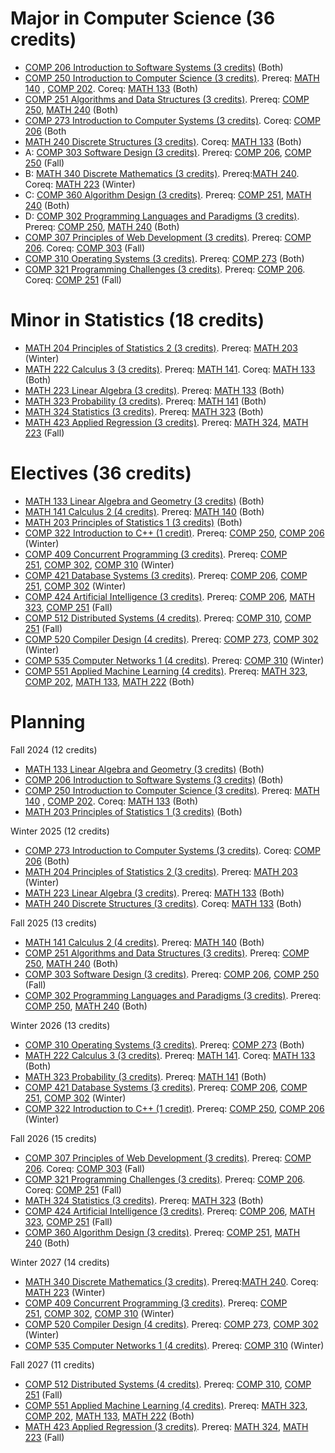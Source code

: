 # Major in Computer Science (36 credits)

- [COMP 206 Introduction to Software Systems (3 credits)](https://www.mcgill.ca/study/2024-2025/courses/comp-206) (Both)
- [COMP 250 Introduction to Computer Science (3 credits)](https://www.mcgill.ca/study/2024-2025/courses/comp-250). Prereq: [MATH 140](https://www.mcgill.ca/study/2024-2025/courses/math-140) , [COMP 202](https://www.mcgill.ca/study/2024-2025/courses/comp-202). Coreq: [MATH 133](https://www.mcgill.ca/study/2024-2025/courses/math-133) (Both)
- [COMP 251 Algorithms and Data Structures (3 credits)](https://www.mcgill.ca/study/2024-2025/courses/comp-251). Prereq: [COMP 250](https://www.mcgill.ca/study/2024-2025/courses/comp-250), [MATH 240](https://www.mcgill.ca/study/2024-2025/courses/math-240) (Both)
- [COMP 273 Introduction to Computer Systems (3 credits)](https://www.mcgill.ca/study/2024-2025/courses/comp-273). Coreq: [COMP 206](https://www.mcgill.ca/study/2024-2025/courses/comp-206) (Both
- [MATH 240 Discrete Structures (3 credits)](https://www.mcgill.ca/study/2024-2025/courses/math-240). Coreq: [MATH 133](https://www.mcgill.ca/study/2024-2025/courses/math-133) (Both)
- A: [COMP 303 Software Design (3 credits)](https://www.mcgill.ca/study/2024-2025/courses/comp-303). Prereq: [COMP 206](https://www.mcgill.ca/study/2024-2025/courses/comp-206), [COMP 250](https://www.mcgill.ca/study/2024-2025/courses/comp-250) (Fall)
- B: [MATH 340 Discrete Mathematics (3 credits)](https://www.mcgill.ca/study/2024-2025/courses/math-340). Prereq:[MATH 240](http://www.mcgill.ca/study/2024-2025/courses/MATH-240). Coreq: [MATH 223](http://www.mcgill.ca/study/2024-2025/courses/MATH-223) (Winter)
- C: [COMP 360 Algorithm Design (3 credits)](https://www.mcgill.ca/study/2024-2025/courses/comp-360). Prereq: [COMP 251](https://www.mcgill.ca/study/2024-2025/courses/comp-251), [MATH 240](https://www.mcgill.ca/study/2024-2025/courses/math-240) (Both)
- D: [COMP 302 Programming Languages and Paradigms (3 credits)](https://www.mcgill.ca/study/2024-2025/courses/comp-302). Prereq: [COMP 250](https://www.mcgill.ca/study/2024-2025/courses/comp-250), [MATH 240](https://www.mcgill.ca/study/2024-2025/courses/math-240) (Both)
- [COMP 307 Principles of Web Development (3 credits)](https://www.mcgill.ca/study/2024-2025/courses/comp-307). Prereq: [COMP 206](https://www.mcgill.ca/study/2024-2025/courses/comp-206). Coreq: [COMP 303](http://www.mcgill.ca/study/2024-2025/courses/COMP-303) (Fall)
- [COMP 310 Operating Systems (3 credits)](https://www.mcgill.ca/study/2024-2025/courses/comp-310). Prereq: [COMP 273](https://www.mcgill.ca/study/2024-2025/courses/comp-273) (Both) 
- [COMP 321 Programming Challenges (3 credits)](https://www.mcgill.ca/study/2024-2025/courses/comp-321). Prereq: [COMP 206](https://www.mcgill.ca/study/2024-2025/courses/comp-206). Coreq: [COMP 251](https://www.mcgill.ca/study/2024-2025/courses/comp-251) (Fall)

# Minor in Statistics (18 credits)
- [MATH 204 Principles of Statistics 2 (3 credits)](https://www.mcgill.ca/study/2024-2025/courses/math-204). Prereq: [MATH 203](http://www.mcgill.ca/study/2024-2025/courses/MATH-203) (Winter)
- [MATH 222 Calculus 3 (3 credits)](https://www.mcgill.ca/study/2024-2025/courses/math-222). Prereq: [MATH 141](https://www.mcgill.ca/study/2024-2025/courses/math-141). Coreq: [MATH 133](https://www.mcgill.ca/study/2024-2025/courses/math-133) (Both)
- [MATH 223 Linear Algebra (3 credits)](https://www.mcgill.ca/study/2024-2025/courses/math-223). Prereq: [MATH 133](https://www.mcgill.ca/study/2024-2025/courses/math-133) (Both)
- [MATH 323 Probability (3 credits)](https://www.mcgill.ca/study/2024-2025/courses/math-323). Prereq: [MATH 141](https://www.mcgill.ca/study/2024-2025/courses/math-141) (Both)
- [MATH 324 Statistics (3 credits)](https://www.mcgill.ca/study/2024-2025/courses/math-324). Prereq: [MATH 323](https://www.mcgill.ca/study/2024-2025/courses/math-323) (Both)
- [MATH 423 Applied Regression (3 credits)](https://www.mcgill.ca/study/2024-2025/courses/math-423). Prereq: [MATH 324](https://www.mcgill.ca/study/2024-2025/courses/math-324), [MATH 223](https://www.mcgill.ca/study/2024-2025/courses/math-223) (Fall)

# Electives (36 credits)
- [MATH 133 Linear Algebra and Geometry (3 credits)](https://www.mcgill.ca/study/2024-2025/courses/math-133) (Both)
- [MATH 141 Calculus 2 (4 credits)](https://www.mcgill.ca/study/2024-2025/courses/math-141). Prereq: [MATH 140](https://www.mcgill.ca/study/2024-2025/courses/math-140) (Both)
- [MATH 203 Principles of Statistics 1 (3 credits)](https://www.mcgill.ca/study/2024-2025/courses/math-203) (Both)
- [COMP 322 Introduction to C++ (1 credit)](https://www.mcgill.ca/study/2024-2025/courses/comp-322). Prereq: [COMP 250](https://www.mcgill.ca/study/2024-2025/courses/comp-250), [COMP 206](https://www.mcgill.ca/study/2024-2025/courses/comp-206) (Winter)
- [COMP 409 Concurrent Programming (3 credits)](https://www.mcgill.ca/study/2024-2025/courses/comp-409). Prereq: [COMP 251](https://www.mcgill.ca/study/2024-2025/courses/comp-251), [COMP 302](https://www.mcgill.ca/study/2024-2025/courses/comp-302), [COMP 310](https://www.mcgill.ca/study/2024-2025/courses/comp-310) (Winter)
- [COMP 421 Database Systems (3 credits)](https://www.mcgill.ca/study/2024-2025/courses/comp-421). Prereq: [COMP 206](https://www.mcgill.ca/study/2024-2025/courses/comp-206), [COMP 251](https://www.mcgill.ca/study/2024-2025/courses/comp-251), [COMP 302](https://www.mcgill.ca/study/2024-2025/courses/comp-302) (Winter)
- [COMP 424 Artificial Intelligence (3 credits)](https://www.mcgill.ca/study/2024-2025/courses/comp-424). Prereq: [COMP 206](http://www.mcgill.ca/study/2024-2025/courses/COMP-206), [MATH 323](http://www.mcgill.ca/study/2024-2025/courses/MATH-323), [COMP 251](http://www.mcgill.ca/study/2024-2025/courses/COMP-251) (Fall)
- [COMP 512 Distributed Systems (4 credits)](https://www.mcgill.ca/study/2024-2025/courses/comp-512). Prereq: [COMP 310](https://www.mcgill.ca/study/2024-2025/courses/comp-310), [COMP 251](https://www.mcgill.ca/study/2024-2025/courses/comp-251) (Fall)
- [COMP 520 Compiler Design (4 credits)](https://www.mcgill.ca/study/2024-2025/courses/comp-520). Prereq: [COMP 273](https://www.mcgill.ca/study/2024-2025/courses/comp-273), [COMP 302](https://www.mcgill.ca/study/2024-2025/courses/comp-302) (Winter)
- [COMP 535 Computer Networks 1 (4 credits)](https://www.mcgill.ca/study/2024-2025/courses/comp-535). Prereq: [COMP 310](https://www.mcgill.ca/study/2024-2025/courses/comp-310) (Winter)
- [COMP 551 Applied Machine Learning (4 credits)](https://www.mcgill.ca/study/2024-2025/courses/comp-551). Prereq: [MATH 323](https://www.mcgill.ca/study/2024-2025/courses/math-323), [COMP 202](https://www.mcgill.ca/study/2024-2025/courses/comp-202), [MATH 133](https://www.mcgill.ca/study/2024-2025/courses/math-133), [MATH 222](https://www.mcgill.ca/study/2024-2025/courses/math-222) (Both)

# Planning

Fall 2024 (12 credits)
- [MATH 133 Linear Algebra and Geometry (3 credits)](https://www.mcgill.ca/study/2024-2025/courses/math-133) (Both)
- [COMP 206 Introduction to Software Systems (3 credits)](https://www.mcgill.ca/study/2024-2025/courses/comp-206) (Both)
- [COMP 250 Introduction to Computer Science (3 credits)](https://www.mcgill.ca/study/2024-2025/courses/comp-250). Prereq: [MATH 140](https://www.mcgill.ca/study/2024-2025/courses/math-140) , [COMP 202](https://www.mcgill.ca/study/2024-2025/courses/comp-202). Coreq: [MATH 133](https://www.mcgill.ca/study/2024-2025/courses/math-133) (Both)
- [MATH 203 Principles of Statistics 1 (3 credits)](https://www.mcgill.ca/study/2024-2025/courses/math-203) (Both)

Winter 2025 (12 credits)
- [COMP 273 Introduction to Computer Systems (3 credits)](https://www.mcgill.ca/study/2024-2025/courses/comp-273). Coreq: [COMP 206](https://www.mcgill.ca/study/2024-2025/courses/comp-206) (Both)
- [MATH 204 Principles of Statistics 2 (3 credits)](https://www.mcgill.ca/study/2024-2025/courses/math-204). Prereq: [MATH 203](http://www.mcgill.ca/study/2024-2025/courses/MATH-203) (Winter)
- [MATH 223 Linear Algebra (3 credits)](https://www.mcgill.ca/study/2024-2025/courses/math-223). Prereq: [MATH 133](https://www.mcgill.ca/study/2024-2025/courses/math-133) (Both)
- [MATH 240 Discrete Structures (3 credits)](https://www.mcgill.ca/study/2024-2025/courses/math-240). Coreq: [MATH 133](https://www.mcgill.ca/study/2024-2025/courses/math-133) (Both)

Fall 2025 (13 credits)
- [MATH 141 Calculus 2 (4 credits)](https://www.mcgill.ca/study/2024-2025/courses/math-141). Prereq: [MATH 140](https://www.mcgill.ca/study/2024-2025/courses/math-140) (Both)
- [COMP 251 Algorithms and Data Structures (3 credits)](https://www.mcgill.ca/study/2024-2025/courses/comp-251). Prereq: [COMP 250](https://www.mcgill.ca/study/2024-2025/courses/comp-250), [MATH 240](https://www.mcgill.ca/study/2024-2025/courses/math-240) (Both)
- [COMP 303 Software Design (3 credits)](https://www.mcgill.ca/study/2024-2025/courses/comp-303). Prereq: [COMP 206](https://www.mcgill.ca/study/2024-2025/courses/comp-206), [COMP 250](https://www.mcgill.ca/study/2024-2025/courses/comp-250) (Fall)
- [COMP 302 Programming Languages and Paradigms (3 credits)](https://www.mcgill.ca/study/2024-2025/courses/comp-302). Prereq: [COMP 250](https://www.mcgill.ca/study/2024-2025/courses/comp-250), [MATH 240](https://www.mcgill.ca/study/2024-2025/courses/math-240) (Both)

Winter 2026 (13 credits)
- [COMP 310 Operating Systems (3 credits)](https://www.mcgill.ca/study/2024-2025/courses/comp-310). Prereq: [COMP 273](https://www.mcgill.ca/study/2024-2025/courses/comp-273) (Both) 
- [MATH 222 Calculus 3 (3 credits)](https://www.mcgill.ca/study/2024-2025/courses/math-222). Prereq: [MATH 141](https://www.mcgill.ca/study/2024-2025/courses/math-141). Coreq: [MATH 133](https://www.mcgill.ca/study/2024-2025/courses/math-133) (Both)
- [MATH 323 Probability (3 credits)](https://www.mcgill.ca/study/2024-2025/courses/math-323). Prereq: [MATH 141](https://www.mcgill.ca/study/2024-2025/courses/math-141) (Both)
- [COMP 421 Database Systems (3 credits)](https://www.mcgill.ca/study/2024-2025/courses/comp-421). Prereq: [COMP 206](https://www.mcgill.ca/study/2024-2025/courses/comp-206), [COMP 251](https://www.mcgill.ca/study/2024-2025/courses/comp-251), [COMP 302](https://www.mcgill.ca/study/2024-2025/courses/comp-302) (Winter)
- [COMP 322 Introduction to C++ (1 credit)](https://www.mcgill.ca/study/2024-2025/courses/comp-322). Prereq: [COMP 250](https://www.mcgill.ca/study/2024-2025/courses/comp-250), [COMP 206](https://www.mcgill.ca/study/2024-2025/courses/comp-206) (Winter)

Fall 2026 (15 credits)
- [COMP 307 Principles of Web Development (3 credits)](https://www.mcgill.ca/study/2024-2025/courses/comp-307). Prereq: [COMP 206](https://www.mcgill.ca/study/2024-2025/courses/comp-206). Coreq: [COMP 303](http://www.mcgill.ca/study/2024-2025/courses/COMP-303) (Fall)
- [COMP 321 Programming Challenges (3 credits)](https://www.mcgill.ca/study/2024-2025/courses/comp-321). Prereq: [COMP 206](https://www.mcgill.ca/study/2024-2025/courses/comp-206). Coreq: [COMP 251](https://www.mcgill.ca/study/2024-2025/courses/comp-251) (Fall)
- [MATH 324 Statistics (3 credits)](https://www.mcgill.ca/study/2024-2025/courses/math-324). Prereq: [MATH 323](https://www.mcgill.ca/study/2024-2025/courses/math-323) (Both)
- [COMP 424 Artificial Intelligence (3 credits)](https://www.mcgill.ca/study/2024-2025/courses/comp-424). Prereq: [COMP 206](http://www.mcgill.ca/study/2024-2025/courses/COMP-206), [MATH 323](http://www.mcgill.ca/study/2024-2025/courses/MATH-323), [COMP 251](http://www.mcgill.ca/study/2024-2025/courses/COMP-251) (Fall)
- [COMP 360 Algorithm Design (3 credits)](https://www.mcgill.ca/study/2024-2025/courses/comp-360). Prereq: [COMP 251](https://www.mcgill.ca/study/2024-2025/courses/comp-251), [MATH 240](https://www.mcgill.ca/study/2024-2025/courses/math-240) (Both)

Winter 2027 (14 credits)
- [MATH 340 Discrete Mathematics (3 credits)](https://www.mcgill.ca/study/2024-2025/courses/math-340). Prereq:[MATH 240](http://www.mcgill.ca/study/2024-2025/courses/MATH-240). Coreq: [MATH 223](http://www.mcgill.ca/study/2024-2025/courses/MATH-223) (Winter)
- [COMP 409 Concurrent Programming (3 credits)](https://www.mcgill.ca/study/2024-2025/courses/comp-409). Prereq: [COMP 251](https://www.mcgill.ca/study/2024-2025/courses/comp-251), [COMP 302](https://www.mcgill.ca/study/2024-2025/courses/comp-302), [COMP 310](https://www.mcgill.ca/study/2024-2025/courses/comp-310) (Winter)
- [COMP 520 Compiler Design (4 credits)](https://www.mcgill.ca/study/2024-2025/courses/comp-520). Prereq: [COMP 273](https://www.mcgill.ca/study/2024-2025/courses/comp-273), [COMP 302](https://www.mcgill.ca/study/2024-2025/courses/comp-302) (Winter)
- [COMP 535 Computer Networks 1 (4 credits)](https://www.mcgill.ca/study/2024-2025/courses/comp-535). Prereq: [COMP 310](https://www.mcgill.ca/study/2024-2025/courses/comp-310) (Winter)

Fall 2027 (11 credits)
- [COMP 512 Distributed Systems (4 credits)](https://www.mcgill.ca/study/2024-2025/courses/comp-512). Prereq: [COMP 310](https://www.mcgill.ca/study/2024-2025/courses/comp-310), [COMP 251](https://www.mcgill.ca/study/2024-2025/courses/comp-251) (Fall)
- [COMP 551 Applied Machine Learning (4 credits)](https://www.mcgill.ca/study/2024-2025/courses/comp-551). Prereq: [MATH 323](https://www.mcgill.ca/study/2024-2025/courses/math-323), [COMP 202](https://www.mcgill.ca/study/2024-2025/courses/comp-202), [MATH 133](https://www.mcgill.ca/study/2024-2025/courses/math-133), [MATH 222](https://www.mcgill.ca/study/2024-2025/courses/math-222) (Both)
- [MATH 423 Applied Regression (3 credits)](https://www.mcgill.ca/study/2024-2025/courses/math-423). Prereq: [MATH 324](https://www.mcgill.ca/study/2024-2025/courses/math-324), [MATH 223](https://www.mcgill.ca/study/2024-2025/courses/math-223) (Fall)